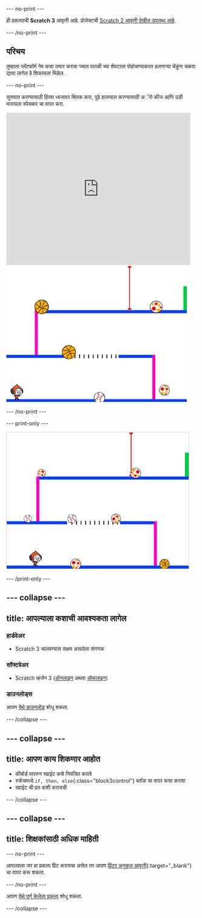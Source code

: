 --- no-print ---

ही प्रकल्पाची **Scratch 3** आवृत्ती आहे. प्रोजेक्टची [Scratch 2 आवृत्ती देखील उपलब्ध आहे](https://projects.raspberrypi.org/mr-IN/projects/dodgeball-scratch2).

--- /no-print ---

## परिचय

तुम्हाला प्लॅटफॉर्म गेम कसा तयार करावा ज्यात पातळी च्या शेवटाला पोहोचण्याकरत हलणाऱ्या चेंडुंना चकवा द्यावा लागेल हे शिकायला मिळेल.

--- no-print ---

सुरुवात करण्यासाठी हिरवा ध्वजावर क्लिक करा, पुढे हालचाल करण्यासाठी अॅरो कीज आणि उडी मारायला <kbd>स्पेसबार</kbd> चा वापर करा.

<div class="scratch-preview">
  <iframe allowtransparency="true" width="485" height="402" src="https://scratch.mit.edu/projects/embed/251809924/?autostart=false" frameborder="0" scrolling="no"></iframe>
  <img src="images/dodge-final.png">
</div>

--- /no-print ---

--- print-only ---

![डॉजबॉल गेम खेळला जात आहे](images/dodgeball-showcase.png)

--- /print-only ---

--- collapse ---
---
title: आपल्याला कशाची आवश्यकता लागेल
---

### हार्डवेअर

+ Scratch 3 चालवण्यास सक्षम असलेला संगणक

### सॉफ्टवेअर

+ Scratch व्हर्जन 3 ([ऑनलाइन](https://scratch.mit.edu/projects/editor/) अथवा [ऑफलाइन](https://scratch.mit.edu/download/))

### डाउनलोड्स

आपण [येथे डाउनलोड](https://rpf.io/p/mr-IN/dodgeball-go) शोधू शकता.

--- /collapse ---

--- collapse ---
---
title: आपण काय शिकणार आहोत
---

+ कीबोर्ड वापरुन स्प्राईट कसे नियंत्रित करावे
+ स्क्रॅचमध्ये `if, then, else`{:class="block3control"} ब्लॉक चा वापर कसा करावा
+ स्प्राईट ची प्रत कशी करायची

--- /collapse ---

--- collapse ---
---
title: शिक्षकांसाठी अधिक माहिती
---

--- no-print ---

आपल्याला जर हा प्रकल्प प्रिंट करायचा असेल तर आपण [प्रिंटर अनुकूल आवृत्ती](https://projects.raspberrypi.org/mr-IN/projects/dodgeball/print){:target="_blank"} चा वापर करू शकता.

--- /no-print ---

आपण [येथे पूर्ण केलेला प्रकल्प](https://rpf.io/p/mr-IN/dodgeball-get) शोधू शकता.

--- /collapse ---
